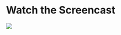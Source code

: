 # Watch the Screencast
[![](https://images.rubyplus.com/rubyplus-screencast.png)](https://rubyplus.com/episodes/361-Tableless-Model-in-Rails-5)
